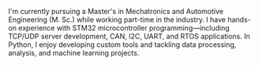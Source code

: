 I'm currently pursuing a Master's in Mechatronics and Automotive Engineering (M. Sc.) while working part-time in the industry. 
I have hands-on experience with STM32 microcontroller programming—including TCP/UDP server development, CAN, I2C, UART, and RTOS applications.
In Python, I enjoy developing custom tools and tackling data processing, analysis, and machine learning projects.
